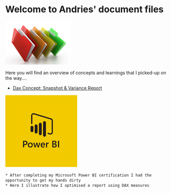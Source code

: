
# Welcome to Andries' document files

![](/images/files_picture_small.png)

Here you will find an overview of concepts and learnings that I picked-up on the way.... 

*  [Dax Concept: Snapshot & Variance Report](https://github.com/andriescoetsee/dax_snapshot_variance_report.git)

![](/images/powerBI.png)

    * After completing my Microsoft Power BI certification I had the opportunity to get my hands dirty
    * Here I illustrate how I optimised a report using DAX measures 

